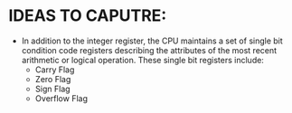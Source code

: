 # IDEAS TO CAPUTRE:
- In addition to the integer register, the CPU maintains a set of single bit condition code registers describing the attributes of the most recent arithmetic or logical operation. These single bit registers include: 
	- Carry Flag
	- Zero Flag
	- Sign Flag
	- Overflow Flag